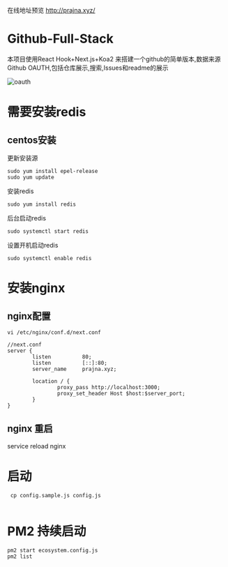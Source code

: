 在线地址预览  http://prajna.xyz/

# Github-Full-Stack
本项目使用React Hook+Next.js+Koa2 来搭建一个github的简单版本,数据来源Github OAUTH,包括仓库展示,搜索,Issues和readme的展示

![oauth](https://wuzhaoyi.oss-cn-shanghai.aliyuncs.com/imgs/OAUTH%20%282%29.jpg)

# 需要安装redis
## centos安装
更新安装源
```
sudo yum install epel-release
sudo yum update
```
安装redis
```
sudo yum install redis
```
后台启动redis
```
sudo systemctl start redis
```
设置开机启动redis
```
sudo systemctl enable redis
```
# 安装nginx
## nginx配置
```
vi /etc/nginx/conf.d/next.conf

//next.conf
server {
        listen          80;
        listen          [::]:80;
        server_name     prajna.xyz;

        location / {
                proxy_pass http://localhost:3000;
                proxy_set_header Host $host:$server_port;
        }
}
```

## nginx 重启
service reload nginx
# 启动
```
 cp config.sample.js config.js
 
```

# PM2 持续启动
```
pm2 start ecosystem.config.js
pm2 list
```


